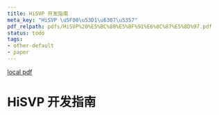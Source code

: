 ```yaml
---
title: HiSVP 开发指南
meta_key: "HiSVP \u5F00\u53D1\u6307\u5357"
pdf_relpath: pdfs/HiSVP%20%E5%BC%80%E5%8F%91%E6%8C%87%E5%8D%97.pdf
status: todo
tags:
- other-default
- paper
---
```


[local pdf](../../../pdfs/HiSVP%20%E5%BC%80%E5%8F%91%E6%8C%87%E5%8D%97.pdf)

# HiSVP 开发指南
